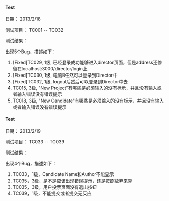 #### Test
日期： 2013/2/18

测试项目： TC001 -- TC032

测试结果：

出现5个Bug，描述如下：

1. [Fixed]TC029, 1级, 已经登录成功能够进入director页面，但是address还停留在localhost:3000/director/login上
2. [Fixed]TC030, 1级, 电脑B任然可以登录到Director中
3. [Fixed]TC032, 1级, logout后然后可以登录到Director中去
4. TC015, 3级, "New Project"有哪些是必须输入的没有标示，并且没有输入或者输入错误没有错误提示
5. TC018, 3级, "New Candidate"有哪些是必须输入的没有标示，并且没有输入或者输入错误没有错误提示

#### Test
日期： 2013/2/19

测试项目： TC033 -- TC039

测试结果： 

出现4个Bug，描述如下：

1. TC033，1级，Candidate Name和Author不能显示
2. TC035，3级，是不是应该出现错误提示，还是按照放弃来算
3. TC035，3级，用户投票页面没有退出按钮
4. TC039，1级，不能提交或者提交无反应